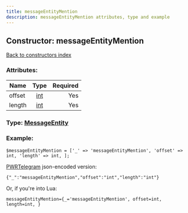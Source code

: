 ```yaml
---
title: messageEntityMention
description: messageEntityMention attributes, type and example
---
```

## Constructor: messageEntityMention  
[Back to constructors index](index.md)



### Attributes:

| Name     |    Type       | Required |
|----------|:-------------:|---------:|
|offset|[int](../types/int.md) | Yes|
|length|[int](../types/int.md) | Yes|



### Type: [MessageEntity](../types/MessageEntity.md)


### Example:

```
$messageEntityMention = ['_' => 'messageEntityMention', 'offset' => int, 'length' => int, ];
```  

[PWRTelegram](https://pwrtelegram.xyz) json-encoded version:

```
{"_":"messageEntityMention","offset":"int","length":"int"}
```


Or, if you're into Lua:  


```
messageEntityMention={_='messageEntityMention', offset=int, length=int, }

```


